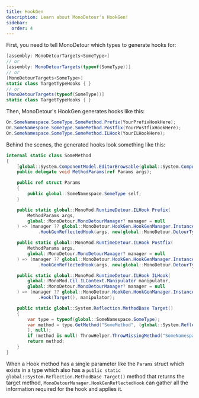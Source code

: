 ```yaml
---
title: HookGen
description: Learn about MonoDetour's HookGen!
sidebar:
  order: 4
---
```


First, you need to tell MonoDetour which types to generate hooks for:

```cs
[assembly: MonoDetourTargets<SomeType>]
// or
[assembly: MonoDetourTargets(typeof(SomeType))]
// or
[MonoDetourTargets<SomeType>]
static class TargetTypeHooks { }
// or
[MonoDetourTargets(typeof(SomeType))]
static class TargetTypeHooks { }
```

Then, MonoDetour's HookGen generates hooks like this:

```cs
On.SomeNamespace.SomeType.SomeMethod.Prefix(YourPrefixHookHere);
On.SomeNamespace.SomeType.SomeMethod.Postfix(YourPostfixHookHere);
On.SomeNamespace.SomeType.SomeMethod.ILHook(YourILHookHere);
```

Behind the scenes, the generated hooks look something like this:

```cs
internal static class SomeMethod
{
    [global::System.ComponentModel.EditorBrowsable(global::System.ComponentModel.EditorBrowsableState.Never)]
    public delegate void MethodParams(ref Params args);

    public ref struct Params
    {
        public global::SomeNamespace.SomeType self;
    }

    public static global::MonoMod.RuntimeDetour.ILHook Prefix(
        MethodParams args,
        global::MonoDetour.MonoDetourManager? manager = null
    ) => (manager ?? global::MonoDetour.HookGen.HookGenManager.Instance)
            .HookGenReflectedHook(args, new(global::MonoDetour.DetourType.PrefixDetour));

    public static global::MonoMod.RuntimeDetour.ILHook Postfix(
        MethodParams args,
        global::MonoDetour.MonoDetourManager? manager = null
    ) => (manager ?? global::MonoDetour.HookGen.HookGenManager.Instance)
            .HookGenReflectedHook(args, new(global::MonoDetour.DetourType.PostfixDetour));

    public static global::MonoMod.RuntimeDetour.ILHook ILHook(
        global::MonoMod.Cil.ILContext.Manipulator manipulator,
        global::MonoDetour.MonoDetourManager? manager = null
    ) => (manager ?? global::MonoDetour.HookGen.HookGenManager.Instance)
            .Hook(Target(), manipulator);

    public static global::System.Reflection.MethodBase Target()
    {
        var type = typeof(global::SomeNamespace.SomeType);
        var method = type.GetMethod("SomeMethod", (global::System.Reflection.BindingFlags)~0, null, [
        ], null);
        if (method is null) ThrowHelper.ThrowMissingMethod("SomeNamespace.SomeType", "SomeMethod");
        return method;
    }
}
```

When a Hook method has a single parameter like the `Params` struct which exists in a type which also has a `public static global::System.Reflection.MethodBase Target()` method that returns the target method, `MonoDetourManager.HookGenReflectedHook` can gather all the information required for the hook and applies it.
